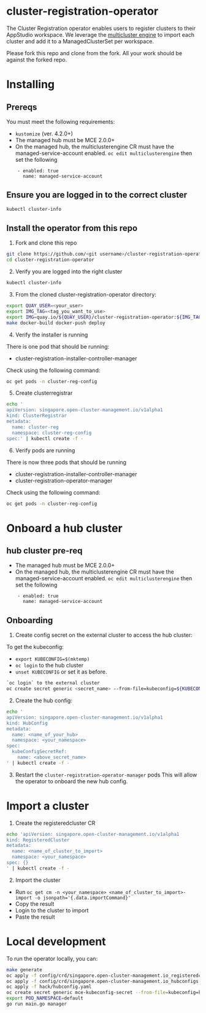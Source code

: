 [comment]: # ( Copyright Red Hat )

# cluster-registration-operator

The Cluster Registration operator enables users to register clusters to their AppStudio workspace. We leverage the [multicluster engine](https://stolostron.github.io/mce-docs/) to import each cluster and add it to a ManagedClusterSet per workspace.

Please fork this repo and clone from the fork.  All your work should be against the forked repo.

# Installing

## Prereqs

You must meet the following requirements:

- `kustomize` (ver. 4.2.0+)
- The managed hub must be MCE 2.0.0+
- On the managed hub, the multiclusterengine CR must have the managed-service-account enabled.
`oc edit multiclusterengine`
then set the following
```
    - enabled: true
      name: managed-service-account
```

## Ensure you are logged in to the correct cluster

```bash
kubectl cluster-info
```
## Install the operator from this repo

1. Fork and clone this repo

```bash
git clone https://github.com/<git username>/cluster-registration-operator.git
cd cluster-registration-operator
```

2. Verify you are logged into the right cluster

```bash
kubectl cluster-info
```

3. From the cloned cluster-registration-operator directory:

```bash
export QUAY_USER=<your_user>
export IMG_TAG=<tag_you_want_to_use>
export IMG=quay.io/${QUAY_USER}/cluster-registration-operator:${IMG_TAG}
make docker-build docker-push deploy
```

4. Verify the installer is running

There is one pod that should be running:

- cluster-registration-installer-controller-manager

Check using the following command:

```bash
oc get pods -n cluster-reg-config
```

5. Create clusterregistrar

```bash
echo '
apiVersion: singapore.open-cluster-management.io/v1alpha1
kind: ClusterRegistrar
metadata:
  name: cluster-reg
  namespace: cluster-reg-config
spec:' | kubectl create -f -
```

6. Verify pods are running

There is now three pods that should be running

- cluster-registration-installer-controller-manager
- cluster-registration-operator-manager

Check using the following command:

```bash
oc get pods -n cluster-reg-config
```

# Onboard a hub cluster

## hub cluster pre-req
- The managed hub must be MCE 2.0.0+
- On the managed hub, the multiclusterengine CR must have the managed-service-account enabled.
`oc edit multiclusterengine`
then set the following
```
    - enabled: true
      name: managed-service-account
```
## Onboarding

1. Create config secret on the external cluster to access the hub cluster:

To get the kubeconfig:

- `export KUBECONFIG=$(mktemp)`
- `oc login` to the hub cluster
- `unset KUBECONFIG` or set it as before.

```bash
`oc login` to the external cluster
oc create secret generic <secret_name> --from-file=kubeconfig=${KUBECONFIG} -n <your_namespace> # Expects a kubeconfig file named kubeconfig
```

2. Create the hub config:
```bash
echo '
apiVersion: singapore.open-cluster-management.io/v1alpha1
kind: HubConfig
metadata:
  name: <name_of_your_hub>
  namespace: <your_namespace>
spec:
  kubeConfigSecretRef: 
    name: <above_secret_name>
' | kubectl create -f -
```

3. Restart the `cluster-registration-operator-manager` pods
This will allow the operator to onboard the new hub config.

# Import a cluster

1. Create the registeredcluster CR

```bash
echo 'apiVersion: singapore.open-cluster-management.io/v1alpha1
kind: RegisteredCluster
metadata:
  name: <name_of_cluster_to_import>
  namespace: <your_namespace>
spec: {}
' | kubectl create -f -
```

2. Import the cluster

- Run `oc get cm -n <your_namespace> <name_of_cluster_to_import>-import -o jsonpath='{.data.importCommand}'`
- Copy the result
- Login to the cluster to import
- Paste the result
# Local development

To run the operator locally, you can:

```bash
make generate
oc apply -f config/crd/singapore.open-cluster-management.io_registeredclusters.yaml
oc apply -f config/crd/singapore.open-cluster-management.io_hubconfigs.yaml
oc apply -f hack/hubconfig.yaml
oc create secret generic mce-kubeconfig-secret --from-file=kubeconfig=kubeconfig # Expects a kubeconfig file named kubeconfig
export POD_NAMESPACE=default
go run main.go manager
```
